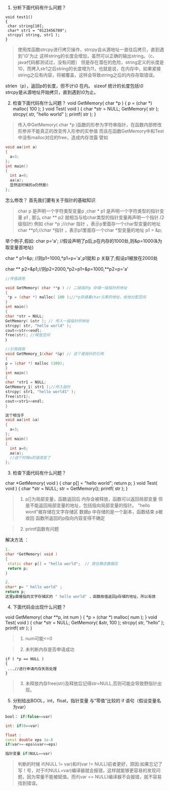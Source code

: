 1. 分析下面代码有什么问题？
```
void test1()
{
 char string[10];
 char* str1 = "0123456789";
 strcpy( string, str1 );
}
```

> 使用库函数strcpy进行拷贝操作，strcpy会从源地址一直往后拷贝，直到遇到'\0'为止 这样string的长度会增加，虽然可以正确的输出string。（c、java代码都测试过，没有问题）
但是存在潜在的危险，string定义的长度是10，而拷入str1之后string的长度增为11，也就是说，在内存中，如果紧接string之后有内容，将被覆盖，这样会导致string之后的内存存取错误。


strlen（p），返回p的长度，但不计\0  在内。 sizeof 统计的长度包括\0  
strcpy是从源地址开始拷贝，直到遇到\0为止。

2. 检查下面代码有什么问题？
void GetMemory( char *p )
{
 p = (char *) malloc( 100 );
}
void Test( void ) 
{
 char *str = NULL;
 GetMemory( str ); 
 strcpy( str, "hello world" );
 printf( str );
}

> 传入中GetMemory( char *p )函数的形参为字符串指针，在函数内部修改形参并不能真正的改变传入形参的实参值
而且在函数GetMemory中和Test中没有malloc对应的free，造成内存泄露 
譬如 
```c++
void aa(int a)
{
  a=3;
};
int main()
{
  int a=0;
  aa(a);
  显然这时候的a仍然是0
};
```
怎么修改？
首先我们要有关于指针的基础知识

> char p 是声明一个字符类型变量p ,char * p1 是声明一个字符类型的指针变量 p1 , 那么 char ** p2 就相当与给char类型的指针变量再声明一个指针.(2级指针) 例如
char *p ;//char 指针 ，表示p里面存一个char型变量的地址
char **p1;//char *指针 ，表示p1里面存一个char *型变量的地址
p1 = &p; 

举个例子,假如: char p='a'; //假设声明了p后,p在内存的1000处,则&p=1000(&为取变量首地址) 

char * p1=&p; //则p1=1000,*p1=p='a',p1就和 p 关联了;假设p1被放在2000处 

char ** p2=&p1;//则p2=2000,*p2=p1=&p=1000,**p2=p='a'  

```c++
//传值调用

void GetMemory( char **p ) // 二级指针p 存储一级指针的地址
{
 *p = (char *) malloc( 100 );//*p存储着char元素的地址，给他分配空间
}
int main()
{
char *str = NULL;
GetMemory( &str ); // 传入一级指针的地址
strcpy( str, "hello world" );
cout<<str<<endl;
free(str); //释放空间
｝
```
```c++
//引用调用
void GetMemory_1(char *&p) // 这个是指针的引用
{
p = (char *) malloc (100);
}
int main()
{
char *str1 = NULL;
GetMemory_1( str1 );//传入指针
strcpy( str1, "hello world1" );
free(str1);
cout<<str1<<endl;
}

这个相当于
void aa(int &a)
{
  a=3;
};
int main()
{
  int a=0;
  aa(a);
  //这个时候a的值改变了
};
```

3. 检查下面代码有什么问题？

char *GetMemory( void )
{ 
 char p[] = "hello world"; 
 return p; 
}
void Test( void )
{ 
 char *str = NULL; 
 str = GetMemory(); 
 printf( str ); 
}

> 1. p[]为局部变量，函数返回后 内存会被释放，函数可以返回局部变量 但是不能返回局部变量的地址，包括指向局部变量的指针。 "hello word"被存储在文字存储区 数据p 中存储的是一个副本，函数结束 p被收回 函数所返回的p指向内容变得不确定

> 2. printf函数有问题

解决方法 ：
```c++
1. 
char *GetMemory( void )
{ 
 static char p[] = "hello world";  // 放在静态数据区
 return p; 
}

2. 
char* p= " hello world" ; 
return p; 
这里p直接指向文字存储区的 " hello world" ，函数按值返回p存储的地址，所以有效
```


4. 下面代码会出现什么问题？

 void GetMemory( char **p, int num )
{
 *p = (char *) malloc( num );
}
void Test( void )
{
 char *str = NULL;
 GetMemory( &str, 100 );
 strcpy( str, "hello" ); 
 printf( str ); 
}

> 1. num可能<=0

> 2. 未判断内存是否申请成功
```
if ( *p == NULL )
{
 ...//进行申请内存失败处理
}
```
> 3. 未释放内存free(str)及释放后记得str=NULL,否则可能会导致野指针出现。


5. 分别给出BOOL，int，float，指针变量 与“零值”比较的 if 语句（假设变量名为var）

```c++
bool： if(false==var)

int: if(0==var)

float : 
const double eps 1e-6
if(var>=-eps&&var<=eps) 

指针变量 if(NULL==var)
```
> 判断的时候 if(NULL != var)和if(var != NULL)前者更好，原因:如果忘记了写！号，对于if(NULL=var)编译器就会报错，这样就能够更容易的发现问题，因为常量不能被赋值。而if(var == NULL)编译器不会报错，就不容易找到错误。